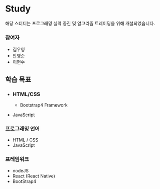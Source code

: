 # Study

해당 스터디는 프로그래밍 실력 증진 및 알고리즘 트레이딩을 위해 개설되었습니다.

### 참여자

- 김우영
- 안영준
- 이현수

## 학습 목표

- ### HTML/CSS

  - Bootstrap4 Framework

- JavaScript

### 프로그래밍 언어

- HTML / CSS
- JavaScript

### 프레임워크 

- nodeJS
- React (React Native)
- BootStrap4
